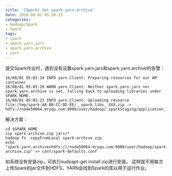 ```yaml
---
title: '[Spark] Set spark.yarn.archive'
date: 2016-08-01 05:30:15
categories: 
- Hadoop/Spark
- Spark
tags: 
- spark
- spark.yarn.jars
- spark.yarn.archive
- yarn
---
```

提交Spark作业时，遇到没有设置spark.yarn.jars和spark.yarn.archive的告警：
```
16/08/01 05:01:19 INFO yarn.Client: Preparing resources for our AM container
16/08/01 05:01:20 WARN yarn.Client: Neither spark.yarn.jars nor spark.yarn.archive is set, falling back to uploading libraries under SPARK_HOME.
16/08/01 05:01:23 INFO yarn.Client: Uploading resource file:/tmp/spark-AA-BB-CC-DD-EE/__spark_libs__XXX.zip -> hdfs://node50064.mryqu.com:9000/user/hadoop/.sparkStaging/application_1469998883123_0001/__spark_libs__XXX.zip
```

解决方案：
```
cd $SPARK_HOME
zip spark-archive.zip jars/*
hadoop fs -copyFromLocal spark-archive.zip 
echo "spark.yarn.archive=hdfs:///node50064.mryqu.com:9000/user/hadoop/spark-archive.zip" >> conf/spark-defaults.conf
```
如系统没有安装zip，可执行sudoapt-get install zip进行安装。
这样就不用每次上传Spark的jar文件到HDFS，YARN会找到Spark的库以用于运行作业。